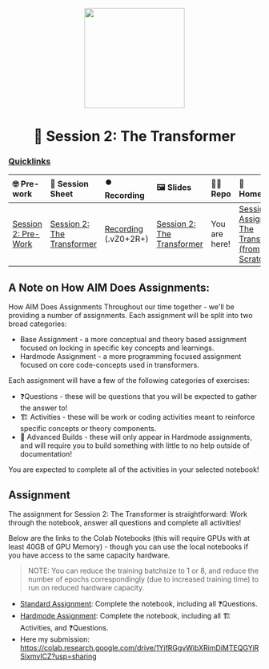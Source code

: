 <p align = "center" draggable=”false” ><img src="https://github.com/AI-Maker-Space/LLM-Dev-101/assets/37101144/d1343317-fa2f-41e1-8af1-1dbb18399719" 
     width="200px"
     height="auto"/>
</p>

<h1 align="center" id="heading">📜 Session 2: The Transformer</h1>

### [Quicklinks](https://github.com/AI-Maker-Space/LLM-Engineering-Foundations-to-SLMs/tree/main/00_AIM_Quicklinks)

| 🤓 Pre-work | 📰 Session Sheet | ⏺️ Recording     | 🖼️ Slides        | 👨‍💻 Repo         | 📝 Homework      | 📁 Feedback       |
|:-----------------|:-----------------|:-----------------|:-----------------|:-----------------|:-----------------|:-----------------|
| [Session 2: Pre-Work](https://www.notion.so/Session-2-The-Transformer-143cd547af3d80cda8c5f3404211c191?pvs=4#143cd547af3d81e8afc8d8dc6e857956)| [Session 2: The Transformer](https://www.notion.so/Session-2-The-Transformer-143cd547af3d80cda8c5f3404211c191) | [Recording](https://us02web.zoom.us/rec/share/vM5Skap8plyutphmdIs6BVDXB2gG4ObS9s0z5B7zG01MieTp5iB0UAQF2gM2_vf7.noILW0tp2Lf7OpZc) (.vZ0+2R+) | [Session 2: The Transformer](https://www.canva.com/design/DAGW9drJwtU/d5pIdoSDGNoTHppA3i9Crg/view?utm_content=DAGW9drJwtU&utm_campaign=designshare&utm_medium=link&utm_source=editor) | You are here! | [Session 2 Assignment: The Transformer (from Scratch)](https://forms.gle/xhtMBxmKLnHH76hK8) | [LLME3 Class Feedback 11/19](https://forms.gle/rAWFD8RGbYUQEN597) |

## A Note on How AIM Does Assignments:

How AIM Does Assignments
Throughout our time together - we'll be providing a number of assignments. Each assignment will be split into two broad categories:

- Base Assignment - a more conceptual and theory based assignment focused on locking in specific key concepts and learnings.
- Hardmode Assignment - a more programming focused assignment focused on core code-concepts used in transformers.

Each assignment will have a few of the following categories of exercises:

- ❓Questions - these will be questions that you will be expected to gather the answer to!
- 🏗️ Activities - these will be work or coding activities meant to reinforce specific concepts or theory components.
- 🚧 Advanced Builds - these will only appear in Hardmode assignments, and will require you to build something with little to no help outside of documentation!

You are expected to complete all of the activities in your selected notebook!

## Assignment

The assignment for Session 2: The Transformer is straightforward: Work through the notebook, answer all questions and complete all activities!

Below are the links to the Colab Notebooks (this will require GPUs with at least 40GB of GPU Memory) - though you can use the local notebooks if you have access to the same capacity hardware.

> NOTE: You can reduce the training batchsize to 1 or 8, and reduce the number of epochs correspondingly (due to increased training time) to run on reduced hardware capacity. 

- [Standard Assignment](https://colab.research.google.com/drive/1gdzYi9PUqZnc80z3M_omIsLOpQ254xtu?usp=sharing): Complete the notebook, including all ❓Questions. 
- [Hardmode Assignment](https://colab.research.google.com/drive/1CInxjTSpqG5dSgg234TrYge9XSCshyQN?usp=sharing): Complete the notebook, including all 🏗️ Activities, and ❓Questions.
- Here my submission: https://colab.research.google.com/drive/1YjfRGgvWibXRimDiMTEQGYiRSixmvlCZ?usp=sharing
